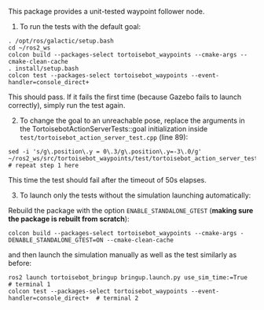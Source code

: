 This package provides a unit-tested waypoint follower node.

1. To run the tests with the default goal:

```
. /opt/ros/galactic/setup.bash
cd ~/ros2_ws
colcon build --packages-select tortoisebot_waypoints --cmake-args --cmake-clean-cache
. install/setup.bash
colcon test --packages-select tortoisebot_waypoints --event-handler=console_direct+
```

This should pass. If it fails the first time (because Gazebo fails to launch correctly), simply run the test again.

2. To change the goal to an unreachable pose, replace the arguments in the TortoisebotActionServerTests::goal initialization inside `test/tortoisebot_action_server_test.cpp` (line 89):

```
sed -i 's/g\.position\.y = 0\.3/g\.position\.y=-3\.0/g' ~/ros2_ws/src/tortoisebot_waypoints/test/tortoisebot_action_server_test.cpp
# repeat step 1 here
```

This time the test should fail after the timeout of 50s elapses.

3. To launch only the tests without the simulation launching automatically:

Rebuild the package with the option `ENABLE_STANDALONE_GTEST` (<strong>making sure the package is rebuilt from scratch</strong>):

```
colcon build --packages-select tortoisebot_waypoints --cmake-args -DENABLE_STANDALONE_GTEST=ON --cmake-clean-cache
```

and then launch the simulation manually as well as the test similarly as before:

```
ros2 launch tortoisebot_bringup bringup.launch.py use_sim_time:=True  # terminal 1
colcon test --packages-select tortoisebot_waypoints --event-handler=console_direct+  # terminal 2
```
